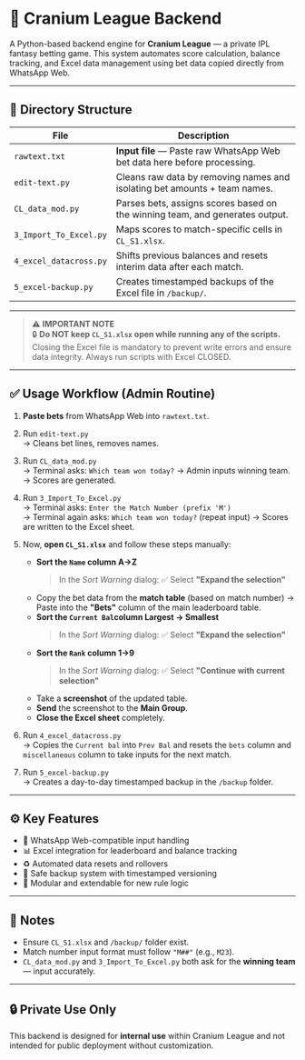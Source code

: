 # 🧠 Cranium League Backend

A Python-based backend engine for **Cranium League** — a private IPL fantasy betting game. This system automates score calculation, balance tracking, and Excel data management using bet data copied directly from WhatsApp Web.

---

## 📁 Directory Structure

| File                  | Description                                                                 |
|-----------------------|-----------------------------------------------------------------------------|
| `rawtext.txt`         |  **Input file** — Paste raw WhatsApp Web bet data here before processing. |
| `edit-text.py`        | Cleans raw data by removing names and isolating bet amounts + team names.   |
| `CL_data_mod.py`      | Parses bets, assigns scores based on the winning team, and generates output.|
| `3_Import_To_Excel.py`| Maps scores to match-specific cells in `CL_S1.xlsx`.                        |
| `4_excel_datacross.py`| Shifts previous balances and resets interim data after each match.          |
| `5_excel-backup.py`   | Creates timestamped backups of the Excel file in `/backup/`.                |

---

> ⚠️ **IMPORTANT NOTE**  
> 🔒 **Do NOT keep `CL_S1.xlsx` open while running any of the scripts.**  
> Closing the Excel file is mandatory to prevent write errors and ensure data integrity. Always run scripts with Excel CLOSED.

---

## ✅ Usage Workflow (Admin Routine)

1. **Paste bets** from WhatsApp Web into `rawtext.txt`.
2. Run `edit-text.py`  
   → Cleans bet lines, removes names.
3. Run `CL_data_mod.py`  
   → Terminal asks: `Which team won today?` → Admin inputs winning team.  
   → Scores are generated.
4. Run `3_Import_To_Excel.py`  
   → Terminal asks: `Enter the Match Number (prefix 'M')`  
   → Terminal again asks: `Which team won today?` (repeat input)
   → Scores are written to the Excel sheet.

5. Now, **open `CL_S1.xlsx`** and follow these steps manually:
   - **Sort the `Name` column A→Z**
     > In the *Sort Warning* dialog: ✅ Select **"Expand the selection"**
   - Copy the bet data from the **match table** (based on match number)
     → Paste into the **"Bets"** column of the main leaderboard table.
   - **Sort the `Current Bal`column Largest → Smallest**
     > In the *Sort Warning* dialog: ✅ Select **"Expand the selection"**
   - **Sort the `Rank` column 1→9**
     > In the *Sort Warning* dialog: ✅ Select **"Continue with current selection"**
   - Take a **screenshot** of the updated table.
   - **Send** the screenshot to the **Main Group**.
   - **Close the Excel sheet** completely.

6. Run `4_excel_datacross.py`  
   → Copies the `Current bal` into `Prev Bal` and resets the `bets` column and `miscellaneous` column to take inputs for the next match.
7. Run `5_excel-backup.py`  
   → Creates a day-to-day timestamped backup in the `/backup` folder.

---

## ⚙️ Key Features

- 🧾 WhatsApp Web-compatible input handling  
- 📊 Excel integration for leaderboard and balance tracking  
- ♻️ Automated data resets and rollovers  
- 💾 Safe backup system with timestamped versioning  
- 🔧 Modular and extendable for new rule logic

---

## 📌 Notes

- Ensure `CL_S1.xlsx` and `/backup/` folder exist.
- Match number input format must follow `"M##"` (e.g., `M23`).
- `CL_data_mod.py` and `3_Import_To_Excel.py` both ask for the **winning team** — input accurately.

---

## 🔒 Private Use Only

This backend is designed for **internal use** within Cranium League and not intended for public deployment without customization.

